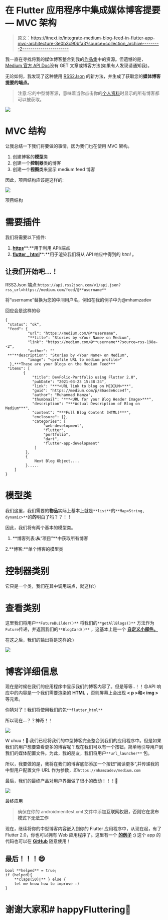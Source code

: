 # 在 Flutter 应用程序中集成媒体博客提要— MVC 架构

> 原文：<https://itnext.io/integrate-medium-blog-feed-in-flutter-app-mvc-architecture-3e0b3c90bfa3?source=collection_archive---------2----------------------->

我一直在寻找将我的媒体博客整合到我的[作品集](http://m-hamzashakeel.github.io/)中的资源。但遗憾的是， [Medium 官方 API Doc](https://github.com/Medium/medium-api-docs)没有 GET 文章或博客方法(如果有人发现请通知我)。

无论如何，我发现了这种使用 [RSS2Json](https://rss2json.com/docs) 的新方法，并生成了获取您的**媒体博客提要的端点。**

> 注意:它的中型博客源，意味着当你点击你的[个人资料](https://mhamzadev.medium.com/)时显示的所有博客都可以被获取。

![](img/de41e7d4594b433564f8da54d2c92d13.png)

# MVC 结构

让我总结一下我们将要做的事情，因为我们也在使用 MVC 架构。

1.  创建博客的**模型**类
2.  创建一个**控制器**类的博客
3.  创建一个**视图**类来显示 medium feed 博客

因此，项目结构应该是这样的:

![](img/c2e6f6590ed13dbb42f517989a5f8648.png)

项目结构

# 需要插件

我们将需要以下插件:

1.  [**https**](https://pub.dev/packages/http)**:**用于利用 API/端点
2.  [**flutter _ html**](https://pub.dev/packages/flutter_html)**:**用于渲染我们将从 API 响应中得到的 *html* 。

## 让我们开始吧…！

RSS2Json 端点:`https://api.rss2json.com/v1/api.json?rss_url=https://medium.com/feed/@**username**`

将“username”替换为您的中间用户名，例如在我的例子中为@mhamzadev

回应会是这样的😃

```
{
 "status": "ok",
 "feed": {
          "url": "https://medium.com/@**username",
          "**title": "Stories by <Your Name> on Medium",
          "link": "https://medium.com/@**username**?source=rss-198a--2",
          "author": ""
 **"**description": "Stories by <Your Name> on Medium",
          "image": "<profile URL to medium profile>"
  },***These are your Blogs on the Medium Feed***
 "items": [
        {
            "title": DevFolio-Portfolio using Flutter 2.0",
            "pubDate": "2021-03-23 15:38:24",
            "link": "***<URL link to blog on MEDIUM>***",
            "guid": "https://medium.com/p/86ae3e6cce4f",
            "author": "Muhammad Hamza",
            "thumbnail": "***<URL for your Blog Header Image>***",
            "description": "***Actual Description of Blog on Medium***",
            "content": "***Full Blog Content (HTML)***",
            "enclosure": {},
            "categories": [
                 "web-development",
                 "flutter",
                 "portfolio",
                 "dart",
                 "flutter-app-development"
             ]
         },
         {
             Next Blog Object....
         }.....
    ]
}
```

# 模型类

我们这里，我们需要的**物品**实际上基本上就是`**list**`的`**Map<String, dynamic>**`的**的**明白了吗？？！！

因此，我们将有两个基本的模型类。

1.  **博客列表:**从**“项目”**中获取所有博客

2.**博客:**单个博客的模型类

# 控制器类别

它只是一个类，我们在其中调用端点，就这样:)

# 查看类别

这里我们将用户`**FutureBuilder()**` 将我们的`**getAllBlogs()**` 方法作为`Future`传递，并返回我们的`**BlogCard()**` ，这基本上是一个 [**自定义小部件。**](https://gist.github.com/m-hamzashakeel/95113debfc5595107cff42529f05018c)

在这之后，我们的输出将是这样的:)

![](img/573a18994ba785ac1cf535416a1db185.png)

# 博客详细信息

现在是时候在我们的应用程序中显示我们的博客内容了。但是等等..！！😟API 响应中的内容是一个我们需要渲染的 **HTML** ，否则屏幕上会出现 **< p >和< img >** 等元素。

你猜对了！我们将使用我们的包`**flutter_html**`

所以现在…？？神奇！！

![](img/121f031abb7add26bf1bda6e68e1039a.png)

W uhuu！🥳:我们已经将我们的中型博客完全整合到我们的应用程序中。但是如果我们的用户想要查看更多的博客呢？现在我们可以有一个按钮，简单地引导用户到我们的媒体配置文件。为此，我的朋友，我们将用户`**url_launcher**` 包。

所以，我要做的是，我将在我们的博客底部添加一个按钮“阅读更多”,并传递我的中型用户配置文件 URL 作为参数，即`https://mhamzadev/medium.com`

最后，我们的最终产品对用户界面做了很小的改动！！！🌟

![](img/db079f896d7d3532732fc0c9f659bf64.png)

最终应用

> 确保在你的 androidmenifest.xml 文件中添加**互联网权限，否则它在发布模式下无法工作**

现在，继续将你的中型博客内容嵌入到你的 Flutter 应用程序中，从现在起，有了 Flutter 2.0，你也可以拥有 Web 应用程序了。这里有一个 [**的例子**](http://m-hamzashakeel.github.io/) **:)** 这个 app 的代码也可以在 [**GitHub**](https://github.com/m-hamzashakeel/Medium-Blog-Feed-Flutter-App) 随意使用！

## 最后！！！😄

```
bool **helped** = true;
if (helped){ 
    **claps(50)👏** } else {
    let me know how to improve :)
}
```

# 谢谢大家和# happyFluttering💙